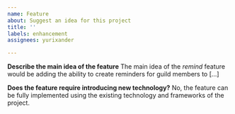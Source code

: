```yaml
---
name: Feature
about: Suggest an idea for this project
title: ''
labels: enhancement
assignees: yurixander

---
```


**Describe the main idea of the feature**
The main idea of the *remind* feature would be adding the ability to create reminders for guild members to [...]

**Does the feature require introducing new technology?**
No, the feature can be fully implemented using the existing technology and frameworks of the project.
